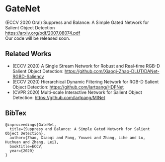 # GateNet
(ECCV 2020 Oral)  Suppress and Balance: A Simple Gated Network for Salient Object Detection  
https://arxiv.org/pdf/2007.08074.pdf  
Our code will be released soon.
## Related Works
* (ECCV 2020) A Single Stream Network for Robust and Real-time RGB-D Salient Object Detection: https://github.com/Xiaoqi-Zhao-DLUT/DANet-RGBD-Saliency
* (ECCV 2020) Hierarchical Dynamic Filtering Network for RGB-D Salient Object Detection: https://github.com/lartpang/HDFNet
* (CVPR 2020) Multi-scale Interactive Network for Salient Object Detection: https://github.com/lartpang/MINet
## BibTex  
```
@inproceedings{GateNet,
  title={Suppress and Balance: A Simple Gated Network for Salient Object Detection},
  author={Zhao, Xiaoqi and Pang, Youwei and Zhang, Lihe and Lu, Huchuan and Zhang, Lei},
  booktitle=ECCV,
  year={2020}
}
```
